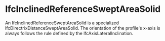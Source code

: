 IfcInclinedReferenceSweptAreaSolid
==================================
An IfcInclinedReferenceSweptAreaSolid is a specialized
IfcDirectrixDistanceSweptAreaSolid. The orientation of the profile's x-axis is
always follows the rule defined by the IfcAxisLateralInclination.  


